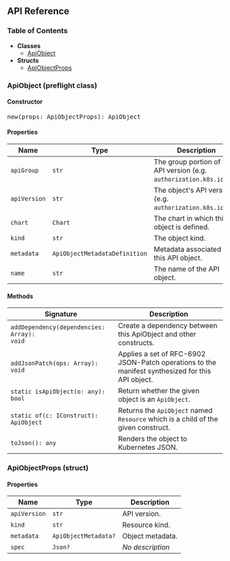 <h2>API Reference</h2>

<h3>Table of Contents</h3>

- **Classes**
  - <a href="#@winglibs/k8s.ApiObject">ApiObject</a>
- **Structs**
  - <a href="#@winglibs/k8s.ApiObjectProps">ApiObjectProps</a>

<h3 id="@winglibs/k8s.ApiObject">ApiObject (preflight class)</h3>

<h4>Constructor</h4>

<pre>
new(props: ApiObjectProps): ApiObject
</pre>

<h4>Properties</h4>

| **Name** | **Type** | **Description** |
| --- | --- | --- |
| <code>apiGroup</code> | <code>str</code> | The group portion of the API version (e.g. `authorization.k8s.io`). |
| <code>apiVersion</code> | <code>str</code> | The object's API version (e.g. `authorization.k8s.io/v1`). |
| <code>chart</code> | <code>Chart</code> | The chart in which this object is defined. |
| <code>kind</code> | <code>str</code> | The object kind. |
| <code>metadata</code> | <code>ApiObjectMetadataDefinition</code> | Metadata associated with this API object. |
| <code>name</code> | <code>str</code> | The name of the API object. |

<h4>Methods</h4>

| **Signature** | **Description** |
| --- | --- |
| <code>addDependency(dependencies: Array<IConstruct>): void</code> | Create a dependency between this ApiObject and other constructs. |
| <code>addJsonPatch(ops: Array<JsonPatch>): void</code> | Applies a set of RFC-6902 JSON-Patch operations to the manifest synthesized for this API object. |
| <code>static isApiObject(o: any): bool</code> | Return whether the given object is an `ApiObject`. |
| <code>static of(c: IConstruct): ApiObject</code> | Returns the `ApiObject` named `Resource` which is a child of the given construct. |
| <code>toJson(): any</code> | Renders the object to Kubernetes JSON. |

<h3 id="@winglibs/k8s.ApiObjectProps">ApiObjectProps (struct)</h3>

<h4>Properties</h4>

| **Name** | **Type** | **Description** |
| --- | --- | --- |
| <code>apiVersion</code> | <code>str</code> | API version. |
| <code>kind</code> | <code>str</code> | Resource kind. |
| <code>metadata</code> | <code>ApiObjectMetadata?</code> | Object metadata. |
| <code>spec</code> | <code>Json?</code> | *No description* |

